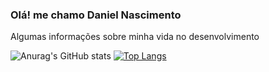 ### Olá! me chamo Daniel Nascimento

<span>Algumas informações sobre minha vida no desenvolvimento<span/>

![Anurag's GitHub stats](https://github-readme-stats.vercel.app/api?username=DanielNascimento00&show_icons=true&theme=calm)
[![Top Langs](https://github-readme-stats.vercel.app/api/top-langs/?username=DanielNascimento00&layout=compact&theme=calm)](https://github.com/anuraghazra/github-readme-stats)
